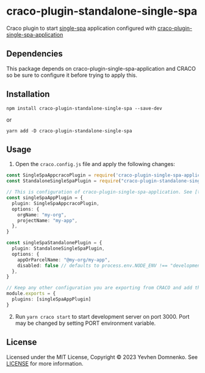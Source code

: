 # craco-plugin-standalone-single-spa

Craco plugin to start [single-spa](https://single-spa.js.org/) application configured with [craco-plugin-single-spa-application](https://www.npmjs.com/package/craco-plugin-single-spa-application)

## Dependencies

This package depends on craco-plugin-single-spa-application and CRACO so be sure to configure it before trying to apply this.

## Installation

```
npm install craco-plugin-standalone-single-spa --save-dev
```

or 

```
yarn add -D craco-plugin-standalone-single-spa
```

## Usage

1. Open the `craco.config.js` file and apply the following changes:

```typescript
const SingleSpaAppcracoPlugin = require('craco-plugin-single-spa-application');
const StandaloneSingleSpaPlugin = require("craco-plugin-standalone-single-spa");

// This is configuration of craco-plugin-single-spa-application. See [their documentation](https://www.npmjs.com/package/craco-plugin-single-spa-application) for more details.
const singleSpaAppPlugin = {
  plugin: SingleSpaAppcracoPlugin,
  options: {
    orgName: "my-org",
    projectName: "my-app",
  },
}

const singleSpaStandalonePlugin = {
  plugin: StandaloneSingleSpaPlugin,
  options: {
    appOrParcelName: "@my-org/my-app",
    disabled: false // defaults to process.env.NODE_ENV !== "development". if true plugin will not process code
  },
}

// Keep any other configuration you are exporting from CRACO and add the plugin to the plugins array
module.exports = {
  plugins: [singleSpaAppPlugin]
}
```

2. Run `yarn craco start` to start development server on port 3000. Port may be changed by setting PORT environment variable.

## License

Licensed under the MIT License, Copyright ©️ 2023 Yevhen Domnenko. See [LICENSE](LICENSE) for more information.
